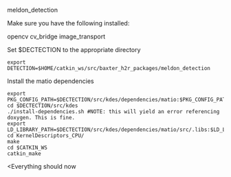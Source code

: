 meldon_detection


Make sure you have the following installed:

opencv
cv_bridge
image_transport

Set $DECTECTION to the appropriate directory 
```
export DETECTION=$HOME/catkin_ws/src/baxter_h2r_packages/meldon_detection
```

Install the matio dependencies
```
export PKG_CONFIG_PATH=$DECTECTION/src/kdes/dependencies/matio:$PKG_CONFIG_PATH
cd $DECTECTION/src/kdes
./install-dependencies.sh #NOTE: this will yield an error referencing doxygen. This is fine.
export LD_LIBRARY_PATH=$DECTECTION/src/kdes/dependencies/matio/src/.libs:$LD_LIBRARY_PATH
cd KernelDescriptors_CPU/
make
cd $CATKIN_WS
catkin_make
```

<Everything should now
